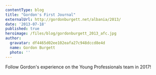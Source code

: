 ```yaml
---
contentType: blog
title: "Gordon's First Journal"
externalUrl: http://gordonburgett.net/albania/2013/
date: '2013-07-18'
published: true
heroimage: /files/blog/gordonburgett_2013_afc.jpg
author:
  gravatar: df4465d02ee102eafa27c948dccd8e4d
  name: Gordon Burgett
  photo: ''
---
```


Follow Gordon's experience on the Young Professionals team in 2017!